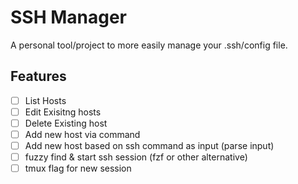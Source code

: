 # SSH Manager

A personal tool/project to more easily manage your .ssh/config file.

## Features
- [ ] List Hosts
- [ ] Edit Exisitng hosts
- [ ] Delete Existing host
- [ ] Add new host via command
- [ ] Add new host based on ssh command as input (parse input)
- [ ] fuzzy find & start ssh session (fzf or other alternative)
- [ ] tmux flag for new session
